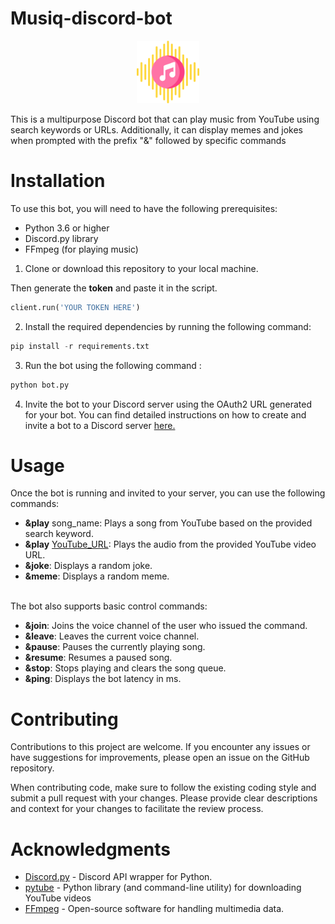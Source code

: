 # Musiq-discord-bot
<div align="center">
  <p>
    <a href="#"><img src="./images/logo.png" width="100" height="100" alt="Musiq Logo" /></a>
  </p>
  </div>
<!-- ![Logo Musiq](https://github.com/Prajnadeep/Musiq-discord-bot/blob/main/images/logo.png) -->

This is a multipurpose Discord bot that can play music from YouTube using search keywords or URLs. Additionally, it can display memes and jokes when prompted with the prefix "&" followed by specific commands

# Installation
To use this bot, you will need to have the following prerequisites:

* Python 3.6 or higher
* Discord.py library
* FFmpeg (for playing music)

1. Clone or download this repository to your local machine.

 Then generate the <b>token</b> and paste it in the script.
 ``` python
 client.run('YOUR TOKEN HERE')
 ```
2. Install the required dependencies by running the following command:
```python 
pip install -r requirements.txt
```
3. Run the bot using the following command :
```python 
python bot.py
```
4. Invite the bot to your Discord server using the OAuth2 URL generated for your bot. You can find detailed instructions on how to create and invite a bot to a Discord server [here.](https://discordpy.readthedocs.io/en/latest/discord.html)

# Usage
Once the bot is running and invited to your server, you can use the following commands:

* <b>&play</b> song_name: Plays a song from YouTube based on the provided search keyword.
* <b>&play</b> [YouTube_URL](https://youtu.be/dQw4w9WgXcQ): Plays the audio from the provided YouTube video URL.
* <b>&joke</b>: Displays a random joke.
* <b>&meme</b>: Displays a random meme.
<br>
  The bot also supports basic control commands:
<br>
  
* <b>&join</b>: Joins the voice channel of the user who issued the command.
* <b>&leave</b>: Leaves the current voice channel.
* <b>&pause</b>: Pauses the currently playing song.
* <b>&resume</b>: Resumes a paused song.
* <b>&stop</b>: Stops playing and clears the song queue.
* <b>&ping</b>: Displays the bot latency in ms.
  
  
# Contributing
Contributions to this project are welcome. If you encounter any issues or have suggestions for improvements, please open an issue on the GitHub repository.

When contributing code, make sure to follow the existing coding style and submit a pull request with your changes. Please provide clear descriptions and context for your changes to facilitate the review process.
  
# Acknowledgments
  
* [Discord.py](https://discordpy.readthedocs.io/en/stable/) - Discord API wrapper for Python.
* [pytube](https://github.com/pytube) - Python library (and command-line utility) for downloading YouTube videos
* [FFmpeg](https://ffmpeg.org/) - Open-source software for handling multimedia data.
